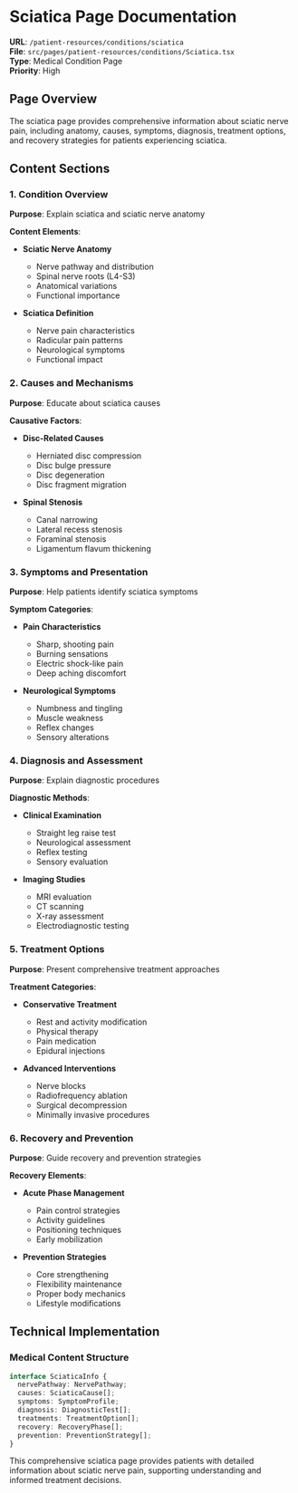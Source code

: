# Sciatica Page Documentation

**URL**: `/patient-resources/conditions/sciatica`  
**File**: `src/pages/patient-resources/conditions/Sciatica.tsx`  
**Type**: Medical Condition Page  
**Priority**: High

## Page Overview

The sciatica page provides comprehensive information about sciatic nerve pain, including anatomy, causes, symptoms, diagnosis, treatment options, and recovery strategies for patients experiencing sciatica.

## Content Sections

### 1. Condition Overview
**Purpose**: Explain sciatica and sciatic nerve anatomy

**Content Elements**:
- **Sciatic Nerve Anatomy**
  - Nerve pathway and distribution
  - Spinal nerve roots (L4-S3)
  - Anatomical variations
  - Functional importance

- **Sciatica Definition**
  - Nerve pain characteristics
  - Radicular pain patterns
  - Neurological symptoms
  - Functional impact

### 2. Causes and Mechanisms
**Purpose**: Educate about sciatica causes

**Causative Factors**:
- **Disc-Related Causes**
  - Herniated disc compression
  - Disc bulge pressure
  - Disc degeneration
  - Disc fragment migration

- **Spinal Stenosis**
  - Canal narrowing
  - Lateral recess stenosis
  - Foraminal stenosis
  - Ligamentum flavum thickening

### 3. Symptoms and Presentation
**Purpose**: Help patients identify sciatica symptoms

**Symptom Categories**:
- **Pain Characteristics**
  - Sharp, shooting pain
  - Burning sensations
  - Electric shock-like pain
  - Deep aching discomfort

- **Neurological Symptoms**
  - Numbness and tingling
  - Muscle weakness
  - Reflex changes
  - Sensory alterations

### 4. Diagnosis and Assessment
**Purpose**: Explain diagnostic procedures

**Diagnostic Methods**:
- **Clinical Examination**
  - Straight leg raise test
  - Neurological assessment
  - Reflex testing
  - Sensory evaluation

- **Imaging Studies**
  - MRI evaluation
  - CT scanning
  - X-ray assessment
  - Electrodiagnostic testing

### 5. Treatment Options
**Purpose**: Present comprehensive treatment approaches

**Treatment Categories**:
- **Conservative Treatment**
  - Rest and activity modification
  - Physical therapy
  - Pain medication
  - Epidural injections

- **Advanced Interventions**
  - Nerve blocks
  - Radiofrequency ablation
  - Surgical decompression
  - Minimally invasive procedures

### 6. Recovery and Prevention
**Purpose**: Guide recovery and prevention strategies

**Recovery Elements**:
- **Acute Phase Management**
  - Pain control strategies
  - Activity guidelines
  - Positioning techniques
  - Early mobilization

- **Prevention Strategies**
  - Core strengthening
  - Flexibility maintenance
  - Proper body mechanics
  - Lifestyle modifications

## Technical Implementation

### Medical Content Structure
```typescript
interface SciaticaInfo {
  nervePathway: NervePathway;
  causes: SciaticaCause[];
  symptoms: SymptomProfile;
  diagnosis: DiagnosticTest[];
  treatments: TreatmentOption[];
  recovery: RecoveryPhase[];
  prevention: PreventionStrategy[];
}
```

This comprehensive sciatica page provides patients with detailed information about sciatic nerve pain, supporting understanding and informed treatment decisions.
